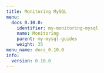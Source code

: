 ```yaml
---
title: Monitoring MySQL
menu:
  docs_0.10.0:
    identifier: my-monitoring-mysql
    name: Monitoring
    parent: my-mysql-guides
    weight: 35
menu_name: docs_0.10.0
info:
  version: 0.10.0
---
```


